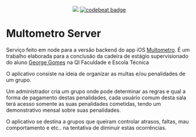 
<p align="center">
    <a href="https://codecov.io/github/AnTonhoLAB/MultometroServer?branch=master" alt="codecov.io" title="Codecov"><img src="https://codecov.io/github/AnTonhoLAB/MultometroServer/coverage.svg?branch=master" /></a>
    <a href="https://codebeat.co/projects/github-com-antonholab-multometroserver-master"><img alt="codebeat badge" src="https://codebeat.co/badges/e6c69131-967e-48ae-a9c3-216c0e702d37" /></a>
</p>

# Multometro Server

Serviço feito em node para a versão backend do app iOS [Multometro](https://github.com/AnTonhoLAB/multometro).
É um trabalho elaborada para a conclusão da cadeira de estágio supervisionado do aluno 
[George Gomes](https://www.linkedin.com/in/georgegomees) na QI Faculdade e Escola Técnica 

O aplicativo consiste na ideia de organizar as multas e/ou penalidades de um grupo.

Um administrador cria um grupo onde pode determinar as regras e qual a forma de pagamento 
destas penalidades, cada usuário comum desta sala terá acesso somente as suas penalidades 
cometidas, tendo um demonstrativo mensal sobre suas penalidades.

O aplicativo se destina a grupos que queiram controlar atrasos, faltas, mau comportamento e etc.. na tentativa 
de diminuir estas ocorrências.
